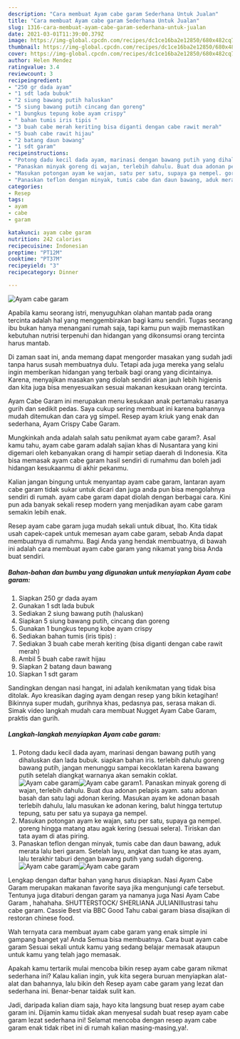 ```yaml
---
description: "Cara membuat Ayam cabe garam Sederhana Untuk Jualan"
title: "Cara membuat Ayam cabe garam Sederhana Untuk Jualan"
slug: 1316-cara-membuat-ayam-cabe-garam-sederhana-untuk-jualan
date: 2021-03-01T11:39:00.379Z
image: https://img-global.cpcdn.com/recipes/dc1ce16ba2e12850/680x482cq70/ayam-cabe-garam-foto-resep-utama.jpg
thumbnail: https://img-global.cpcdn.com/recipes/dc1ce16ba2e12850/680x482cq70/ayam-cabe-garam-foto-resep-utama.jpg
cover: https://img-global.cpcdn.com/recipes/dc1ce16ba2e12850/680x482cq70/ayam-cabe-garam-foto-resep-utama.jpg
author: Helen Mendez
ratingvalue: 3.4
reviewcount: 3
recipeingredient:
- "250 gr dada ayam"
- "1 sdt lada bubuk"
- "2 siung bawang putih haluskan"
- "5 siung bawang putih cincang dan goreng"
- "1 bungkus tepung kobe ayam crispy"
- " bahan tumis iris tipis "
- "3 buah cabe merah keriting bisa diganti dengan cabe rawit merah"
- "5 buah cabe rawit hijau"
- "2 batang daun bawang"
- "1 sdt garam"
recipeinstructions:
- "Potong dadu kecil dada ayam, marinasi dengan bawang putih yang dihaluskan dan lada bubuk. siapkan bahan iris. terlebih dahulu goreng bawang putih, jangan menunggu sampai kecoklatan karena bawang putih setelah diangkat warnanya akan semakin coklat."
- "Panaskan minyak goreng di wajan, terlebih dahulu. Buat dua adonan pelapis ayam. satu adonan basah dan satu lagi adonan kering. Masukan ayam ke adonan basah terlebih dahulu, lalu masukan ke adonan kering, balut hingga tertutup tepung, satu per satu ya supaya ga nempel."
- "Masukan potongan ayam ke wajan, satu per satu, supaya ga nempel. goreng hingga matang atau agak kering (sesuai selera). Tiriskan dan tata ayam di atas piring."
- "Panaskan teflon dengan minyak, tumis cabe dan daun bawang, aduk merata lalu beri garam. Setelah layu, angkat dan tuang ke atas ayam, lalu terakhir taburi dengan bawang putih yang sudah digoreng."
categories:
- Resep
tags:
- ayam
- cabe
- garam

katakunci: ayam cabe garam 
nutrition: 242 calories
recipecuisine: Indonesian
preptime: "PT12M"
cooktime: "PT37M"
recipeyield: "3"
recipecategory: Dinner

---
```



![Ayam cabe garam](https://img-global.cpcdn.com/recipes/dc1ce16ba2e12850/680x482cq70/ayam-cabe-garam-foto-resep-utama.jpg)

Apabila kamu seorang istri, menyuguhkan olahan mantab pada orang tercinta adalah hal yang menggembirakan bagi kamu sendiri. Tugas seorang ibu bukan hanya menangani rumah saja, tapi kamu pun wajib memastikan kebutuhan nutrisi terpenuhi dan hidangan yang dikonsumsi orang tercinta harus mantab.

Di zaman  saat ini, anda memang dapat mengorder masakan yang sudah jadi tanpa harus susah membuatnya dulu. Tetapi ada juga mereka yang selalu ingin memberikan hidangan yang terbaik bagi orang yang dicintainya. Karena, menyajikan masakan yang diolah sendiri akan jauh lebih higienis dan kita juga bisa menyesuaikan sesuai makanan kesukaan orang tercinta. 

Ayam Cabe Garam ini merupakan menu kesukaan anak pertamaku rasanya gurih dan sedikit pedas. Saya cukup sering membuat ini karena bahannya mudah ditemukan dan cara yg simpel. Resep ayam kriuk yang enak dan sederhana, Ayam Crispy Cabe Garam.

Mungkinkah anda adalah salah satu penikmat ayam cabe garam?. Asal kamu tahu, ayam cabe garam adalah sajian khas di Nusantara yang kini digemari oleh kebanyakan orang di hampir setiap daerah di Indonesia. Kita bisa memasak ayam cabe garam hasil sendiri di rumahmu dan boleh jadi hidangan kesukaanmu di akhir pekanmu.

Kalian jangan bingung untuk menyantap ayam cabe garam, lantaran ayam cabe garam tidak sukar untuk dicari dan juga anda pun bisa mengolahnya sendiri di rumah. ayam cabe garam dapat diolah dengan berbagai cara. Kini pun ada banyak sekali resep modern yang menjadikan ayam cabe garam semakin lebih enak.

Resep ayam cabe garam juga mudah sekali untuk dibuat, lho. Kita tidak usah capek-capek untuk memesan ayam cabe garam, sebab Anda dapat membuatnya di rumahmu. Bagi Anda yang hendak membuatnya, di bawah ini adalah cara membuat ayam cabe garam yang nikamat yang bisa Anda buat sendiri.

<!--inarticleads1-->

##### Bahan-bahan dan bumbu yang digunakan untuk menyiapkan Ayam cabe garam:

1. Siapkan 250 gr dada ayam
1. Gunakan 1 sdt lada bubuk
1. Sediakan 2 siung bawang putih (haluskan)
1. Siapkan 5 siung bawang putih, cincang dan goreng
1. Gunakan 1 bungkus tepung kobe ayam crispy
1. Sediakan  bahan tumis (iris tipis) :
1. Sediakan 3 buah cabe merah keriting (bisa diganti dengan cabe rawit merah)
1. Ambil 5 buah cabe rawit hijau
1. Siapkan 2 batang daun bawang
1. Siapkan 1 sdt garam


Sandingkan dengan nasi hangat, ini adalah kenikmatan yang tidak bisa ditolak. Ayo kreasikan daging ayam dengan resep yang bikin ketagihan! Bikinnya super mudah, gurihnya khas, pedasnya pas, serasa makan di. Simak video langkah mudah cara membuat Nugget Ayam Cabe Garam, praktis dan gurih. 

<!--inarticleads2-->

##### Langkah-langkah menyiapkan Ayam cabe garam:

1. Potong dadu kecil dada ayam, marinasi dengan bawang putih yang dihaluskan dan lada bubuk. siapkan bahan iris. terlebih dahulu goreng bawang putih, jangan menunggu sampai kecoklatan karena bawang putih setelah diangkat warnanya akan semakin coklat.
<img src="https://img-global.cpcdn.com/steps/397ec5c68ba9b000/160x128cq70/ayam-cabe-garam-langkah-memasak-1-foto.jpg" alt="Ayam cabe garam"><img src="https://img-global.cpcdn.com/steps/4581cf1e49542086/160x128cq70/ayam-cabe-garam-langkah-memasak-1-foto.jpg" alt="Ayam cabe garam">1. Panaskan minyak goreng di wajan, terlebih dahulu. Buat dua adonan pelapis ayam. satu adonan basah dan satu lagi adonan kering. Masukan ayam ke adonan basah terlebih dahulu, lalu masukan ke adonan kering, balut hingga tertutup tepung, satu per satu ya supaya ga nempel.
1. Masukan potongan ayam ke wajan, satu per satu, supaya ga nempel. goreng hingga matang atau agak kering (sesuai selera). Tiriskan dan tata ayam di atas piring.
1. Panaskan teflon dengan minyak, tumis cabe dan daun bawang, aduk merata lalu beri garam. Setelah layu, angkat dan tuang ke atas ayam, lalu terakhir taburi dengan bawang putih yang sudah digoreng.
<img src="//assets-global.cpcdn.com/assets/icons/button_play-2c75c40dde080a61004c1f40b05d8f140eaff45d7e9e6481dc71c63d2e7c4909.png" alt="Ayam cabe garam"><img src="//assets-global.cpcdn.com/assets/icons/button_play-2c75c40dde080a61004c1f40b05d8f140eaff45d7e9e6481dc71c63d2e7c4909.png" alt="Ayam cabe garam">

Lengkap dengan daftar bahan yang harus disiapkan. Nasi Ayam Cabe Garam merupakan makanan favorite saya jika mengunjungi cafe tersebut. Tentunya juga ditaburi dengan garam ya namanya juga Nasi Ayam Cabe Garam , hahahaha. SHUTTERSTOCK/ SHERLIANA JULIANIIlustrasi tahu cabe garam. Cassie Best via BBC Good Tahu cabai garam biasa disajikan di restoran chinese food. 

Wah ternyata cara membuat ayam cabe garam yang enak simple ini gampang banget ya! Anda Semua bisa membuatnya. Cara buat ayam cabe garam Sesuai sekali untuk kamu yang sedang belajar memasak ataupun untuk kamu yang telah jago memasak.

Apakah kamu tertarik mulai mencoba bikin resep ayam cabe garam nikmat sederhana ini? Kalau kalian ingin, yuk kita segera buruan menyiapkan alat-alat dan bahannya, lalu bikin deh Resep ayam cabe garam yang lezat dan sederhana ini. Benar-benar taidak sulit kan. 

Jadi, daripada kalian diam saja, hayo kita langsung buat resep ayam cabe garam ini. Dijamin kamu tiidak akan menyesal sudah buat resep ayam cabe garam lezat sederhana ini! Selamat mencoba dengan resep ayam cabe garam enak tidak ribet ini di rumah kalian masing-masing,ya!.

